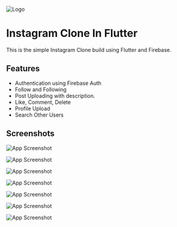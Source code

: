 
![Logo](https://github.com/KaranKulshrestha/leetcode-solutions/assets/42493387/f58d8e13-4ef8-4685-97b5-2c81aac1eaaa)

# Instagram Clone In Flutter

This is the simple Instagram Clone build using Flutter and Firebase.




## Features

- Authentication using Firebase Auth
- Follow and Following
- Post Uploading with description.
- Like, Comment, Delete
- Profile Upload
- Search Other Users



## Screenshots

![App Screenshot](https://github.com/KaranKulshrestha/leetcode-solutions/assets/42493387/39a3026e-810d-4faa-bc5a-87033d8202f4)

![App Screenshot](https://github.com/KaranKulshrestha/leetcode-solutions/assets/42493387/710b7941-7488-43f1-9d34-cfe7a6025508)

![App Screenshot](https://github.com/KaranKulshrestha/leetcode-solutions/assets/42493387/bf6393b3-82b1-496b-85f8-a6c27b43ebb1)

![App Screenshot](https://github.com/KaranKulshrestha/leetcode-solutions/assets/42493387/eb046173-779b-4eb7-ba2f-353cd25092e3)

![App Screenshot](https://github.com/KaranKulshrestha/leetcode-solutions/assets/42493387/17d119c7-52ef-4910-a010-9079a5304810)

![App Screenshot](https://github.com/KaranKulshrestha/leetcode-solutions/assets/42493387/e8a073f7-d3fe-4484-9682-b98ce94cd878)

![App Screenshot](https://github.com/KaranKulshrestha/leetcode-solutions/assets/42493387/f7faae4f-0d0c-4933-9101-0780e6411a0d)




